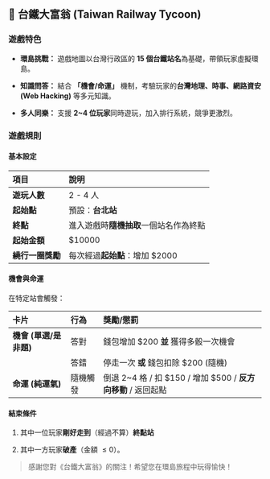 ## 🚂 台鐵大富翁 (Taiwan Railway Tycoon)

###  遊戲特色

  * **環島挑戰：** 遊戲地圖以台灣行政區的 **15 個台鐵站名**為基礎，帶領玩家虛擬環島。
    
  * **知識問答：** 結合 **「機會/命運」** 機制，考驗玩家的**台灣地理、時事、網路資安 (Web Hacking)** 等多元知識。
    
  * **多人同樂：** 支援 **2\~4 位玩家**同時遊玩，加入排行系統，競爭更激烈。

###  遊戲規則

#### 基本設定

| 項目 | 說明 |
| :--- | :--- |
| **遊玩人數** | 2 - 4 人 |
| **起始點** | 預設：**台北站** |
| **終點** | 進入遊戲時**隨機抽取**一個站名作為終點 |
| **起始金額** | $10000 |
| **繞行一圈獎勵** | 每次經過**起始點**：增加 $2000 |

####  機會與命運

在特定站會觸發：

| 卡片 | 行為 | 獎勵/懲罰 |
| :--- | :--- | :--- |
| **機會 (單選/是非題)** | 答對 | 錢包增加 $200 **並** 獲得多骰一次機會 |
| | 答錯 | 停走一次 **或** 錢包扣除 $200 (隨機) |
| **命運 (純運氣)** | 隨機觸發 | 倒退 2\~4 格 / 扣 $150 / 增加 $500 / **反方向移動** / 返回起點 |

####  結束條件

1.  其中一位玩家**剛好走到**（經過不算）**終點站**
  
2.  其中一方玩家**破產**（金額 $\le 0$）。

> 感謝您對《台鐵大富翁》的關注！希望您在環島旅程中玩得愉快！
